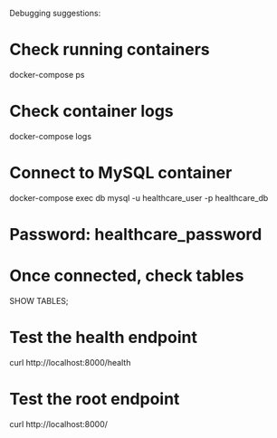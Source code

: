 Debugging suggestions:

# Check running containers
docker-compose ps

# Check container logs
docker-compose logs

# Connect to MySQL container
docker-compose exec db mysql -u healthcare_user -p healthcare_db
# Password: healthcare_password

# Once connected, check tables
SHOW TABLES;

# Test the health endpoint
curl http://localhost:8000/health

# Test the root endpoint
curl http://localhost:8000/